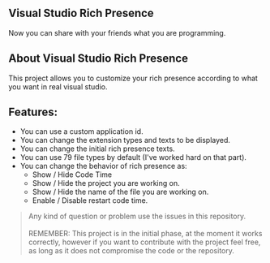 ## Visual Studio Rich Presence
Now you can share with your friends what you are programming.

## About Visual Studio Rich Presence
This project allows you to customize your rich presence according to what you want in real visual studio.

## Features:

- You can use a custom application id.
- You can change the extension types and texts to be displayed.
- You can change the initial rich presence texts.
- You can use 79 file types by default (I've worked hard on that part).
- You can change the behavior of rich presence as:
    - Show / Hide Code Time
    - Show / Hide the project you are working on.
    - Show / Hide the name of the file you are working on.
    - Enable / Disable restart code time.

 >Any kind of question or problem use the issues in this repository.
<br/><br/>
>REMEMBER: This project is in the initial phase, at the moment it works correctly, however if you want to contribute with the project feel free, as long as it does not compromise the code or the repository.